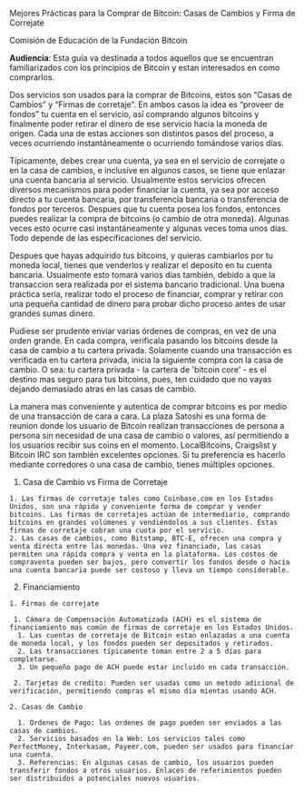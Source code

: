 Mejores Prácticas para la Comprar de Bitcoin: Casas de Cambios y Firma de Correjate

Comisión de Educación de la Fundación Bitcoin

**Audiencia**: Esta guía va destinada a todos aquellos que se encuentran familiarizados con los principios de Bitcoin y estan interesados en como comprarlos. 

Dos servicios son usados para la comprar de Bitcoins, estos son “Casas de Cambios” y “Firmas de corretaje”. En ambos casos la idea es “proveer de fondos” tu cuenta en el servicio, así comprando algunos bitcoins y finalmente poder retirar el dinero de ese servicio hacia la moneda de origen. Cada una de estas acciones son distintos pasos del proceso, a veces ocurriendo instantáneamente o ocurriendo tomándose varios días. 

Típicamente, debes crear una cuenta, ya sea en el servicio de correjate o en la casa de cambios, e inclusive en algunos casos, se tiene que enlazar una cuenta bancaria al servicio. Usualmente estos servicios ofrecen diversos mecanismos para poder financiar la cuenta, ya sea por acceso directo a tu cuenta bancaria, por transferencia bancaria o transferencia de fondos por terceros. Despues que tu cuenta posea los fondos, entonces puedes realizar la compra de bitcoins (o cambio de otra moneda). Algunas veces esto ocurre casi instantáneamente y algunas veces toma unos días. Todo depende de las especificaciones del servicio. 

Despues que hayas adquirido tus bitcoins, y quieras cambiarlos por tu moneda local, tienes que venderlos y realizar el deposito en tu cuenta bancaria. Usualmente esto tomará varios días también, debido a que la transaccion sera realizada por el sistema bancario tradicional. Una buena práctica sería, realizar todo el proceso de financiar, comprar y retirar con una pequeña cantidad de dinero para probar dicho proceso antes de usar grandes sumas dinero. 

Pudiese ser prudente enviar varias órdenes de compras, en vez de una orden grande. En cada compra, verificala pasando los bitcoins desde la casa de cambio a tu cartera privada. Solamente cuando una transacción es verificada en tu cartera privada, inicia la siguiente compra con la casa de cambio. O sea: tu cartera privada - la cartera de 'bitcoin core' - es el destino mas seguro para tus bitcoins, pues, ten cuidado que no vayas dejando demasiado atras en las casas de cambio.

La manera mas conveniente y autentica de comprar bitcoins es por medio de una transacción de cara a cara. La plaza Satoshi es una forma de reunion donde los usuario de Bitcoin realizan transacciones de persona a persona sin necesidad de una casa de cambio o valores, así permitiendo a los usuarios recibir sus coins en el momento. LocalBitcoins, Craigslist y Bitcoin IRC son también excelentes opciones. Si tu preferencia es hacerlo mediante corredores o una casa de cambio, tienes múltiples opciones.

  1. Casa de Cambio vs Firma de Corretaje
    
    1. Las firmas de corretaje tales como Coinbase.com en los Estados Unidos, son una rápida y conveniente forma de comprar y vender bitcoins. Las firmas de corretajes actúan de intermediario, comprando bitcoins en grandes volúmenes y vendiéndolos a sus clientes. Estas firmas de corretaje cobran una cuota por el servicio.  
    2. Las casas de cambios, como Bitstamp, BTC-E, ofrecen una compra y venta directa entre las monedas. Una vez financiado, las casas permiten una rápida compra y venta en la plataforma. Los costos de compraventa pueden ser bajos, pero convertir los fondos desde o hacia una cuenta bancaria puede ser costoso y lleva un tiempo considerable. 

  2. Financiamiento
 
    1. Firmas de correjate
 
     1. Cámara de Compensación Automatizada (ACH) es el sistema de financiamiento mas común de firmas de corretaje en los Estados Unidos. 
      1. Las cuentas de corretaje de Bitcoin estan enlazadas a una cuenta de moneda local, y los fondos pueden ser depositados y retirados. 
      2. Las transacciones típicamente toman entre 2 a 5 días para completarse. 
      3. Un pequeño pago de ACH puede estar incluido en cada transacción. 
      
     2. Tarjetas de credito: Pueden ser usadas como un metodo adicional de verificación, permitiendo compras el mismo día mientas usando ACH. 
     
    2. Casas de Cambio
      
      1. Ordenes de Pago: las ordenes de pago pueden ser enviados a las casas de cambios. 
      2. Servicios basados en la Web: Los servicios tales como PerfectMoney, Interkasam, Payeer.com, pueden ser usados para financiar una cuenta. 
      3. Referencias: En algunas casas de cambio, los usuarios pueden transferir fondos a otros usuarios. Enlaces de referimientos pueden ser distribuidos a potenciales nuevos usuarios. 


